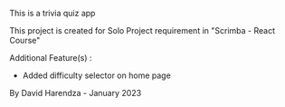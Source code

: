 This is a trivia quiz app

This project is created for Solo Project requirement in "Scrimba - React Course"

Additional Feature(s) :
- Added difficulty selector on home page

By David Harendza - January 2023